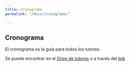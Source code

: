 ```yaml
---
title: Cronograma
permalink: "/docs/cronograma/"

---
```

## Cronograma

El cronograma es la guía para todos los tutores.

Se puede encontrar en el [Drive de tutores](../drive "Drive de tutores") o a través del [link](https://drive.google.com/drive/u/0/folders/0B9ms3rXwPAllZFhNemhtWVV3V0U)